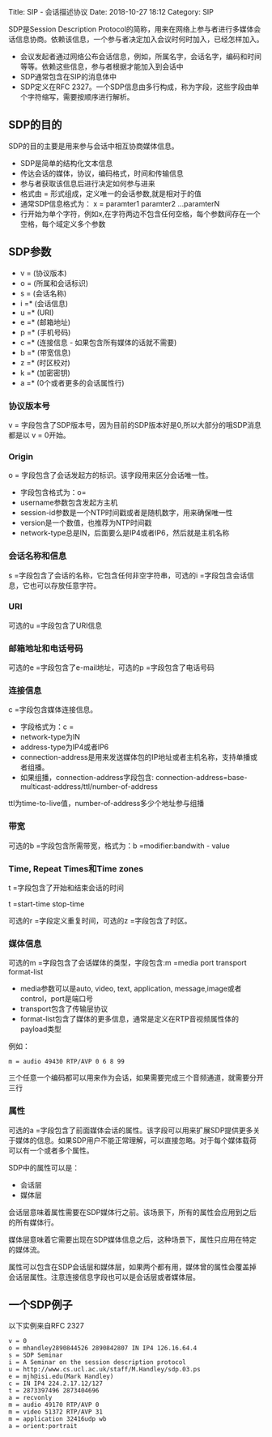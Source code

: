 Title:  SIP - 会话描述协议
Date: 2018-10-27 18:12
Category: SIP

SDP是Session Description Protocol的简称，用来在网络上参与者进行多媒体会话信息协商。依赖该信息，一个参与者决定加入会议时何时加入，已经怎样加入。

* 会议发起者通过网络公布会话信息，例如，所属名字，会话名字，编码和时间等等。依赖这些信息，参与者根据才能加入到会话中
* SDP通常包含在SIP的消息体中
* SDP定义在RFC 2327。一个SDP信息由多行构成，称为字段，这些字段由单个字符缩写，需要按顺序进行解析。

## SDP的目的

SDP的目的主要是用来参与会话中相互协商媒体信息。

* SDP是简单的结构化文本信息
* 传达会话的媒体，协议，编码格式，时间和传输信息
* 参与者获取该信息后进行决定如何参与进来
* 格式由<type> = <value>形式组成，<type>定义唯一的会话参数,<value>就是相对于的值
* 通常SDP信息格式为： x = paramter1 paramter2 ...paramterN
* 行开始为单个字符，例如x,在字符两边不包含任何空格，每个参数间存在一个空格，每个域定义多个参数

## SDP参数

* v = (协议版本)
* o = (所属和会话标识)
* s = (会话名称)
* i =* (会话信息)
* u =* (URI)
* e =* (邮箱地址)
* p =* (手机号码)
* c =* (连接信息 - 如果包含所有媒体的话就不需要)
* b =* (带宽信息)
* z =* (时区校对)
* k =* (加密密钥)
* a =* (0个或者更多的会话属性行)

### 协议版本号

v = 字段包含了SDP版本号，因为目前的SDP版本好是0,所以大部分的哦SDP消息都是以 v = 0开始。

### Origin

o = 字段包含了会话发起方的标识。该字段用来区分会话唯一性。

* 字段包含格式为：o=<username><session-id><version><network-type><address-type>
* username参数包含发起方主机
* session-id参数是一个NTP时间戳或者是随机数字，用来确保唯一性
* version是一个数值，也推荐为NTP时间戳
* network-type总是IN，后面要么是IP4或者IP6，然后就是主机名称

### 会话名称和信息

s =字段包含了会话的名称，它包含任何非空字符串，可选的i =字段包含会话信息，它也可以存放任意字符。

### URI

可选的u =字段包含了URI信息

### 邮箱地址和电话号码

可选的e =字段包含了e-mail地址，可选的p =字段包含了电话号码

### 连接信息

c =字段包含媒体连接信息。

* 字段格式为：c =<network-type><address-type><connection-address>
* network-type为IN
* address-type为IP4或者IP6
* connection-address是用来发送媒体包的IP地址或者主机名称，支持单播或者组播。
* 如果组播，connection-address字段包含: connection-address=base-multicast-address/ttl/number-of-address

ttl为time-to-live值，number-of-address多少个地址参与组播

### 带宽

可选的b =字段包含所需带宽，格式为：b =modifier:bandwith - value

### Time, Repeat Times和Time zones

t =字段包含了开始和结束会话的时间

t =start-time stop-time

可选的r =字段定义重复时间，可选的z =字段包含了时区。

### 媒体信息

可选的m =字段包含了会话媒体的类型，字段包含:m =media port transport format-list

* media参数可以是auto, video, text, application, message,image或者control，port是端口号
* transport包含了传输层协议
* format-list包含了媒体的更多信息，通常是定义在RTP音视频属性体的payload类型

例如：

    m = audio 49430 RTP/AVP 0 6 8 99

三个任意一个编码都可以用来作为会话，如果需要完成三个音频通道，就需要分开三行

### 属性

可选的a =字段包含了前面媒体会话的属性。该字段可以用来扩展SDP提供更多关于媒体的信息。如果SDP用户不能正常理解，可以直接忽略。对于每个媒体载荷可以有一个或者多个属性。

SDP中的属性可以是：

* 会话层
* 媒体层

会话层意味着属性需要在SDP媒体行之前。该场景下，所有的属性会应用到之后的所有媒体行。

媒体层意味着它需要出现在SDP媒体信息之后，这种场景下，属性只应用在特定的媒体流。

属性可以包含在SDP会话层和媒体层，如果两个都有用，媒体曾的属性会覆盖掉会话层属性。注意连接信息字段也可以是会话层或者媒体层。

## 一个SDP例子

以下实例来自RFC 2327

    v = 0
    o = mhandley2890844526 2890842807 IN IP4 126.16.64.4
    s = SDP Seminar
    i = A Seminar on the session description protocol
    u = http://www.cs.ucl.ac.uk/staff/M.Handley/sdp.03.ps
    e = mjh@isi.edu(Mark Handley)
    c = IN IP4 224.2.17.12/127
    t = 2873397496 2873404696
    a = recvonly
    m = audio 49170 RTP/AVP 0
    m = video 51372 RTP/AVP 31
    m = application 32416udp wb
    a = orient:portrait